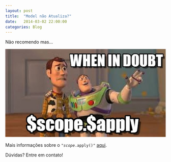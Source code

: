 ```yaml
---
layout: post
title:  "Model não Atualiza?"
date:   2014-03-02 22:00:00
categories: Blog
---
```


Não recomendo mas...

<img src="/img/posts/apply.png" />

Mais informações sobre o <code>"$scope.$apply()"</code> <a href="../../../2014/02/26/utilizando-o-o%24scope.html" target="_blank">aqui</a>.

Dúvidas? Entre em contato!
